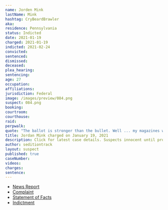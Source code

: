 ```yaml
---
name: Jorden Mink
lastName: Mink
hashtag: CryBeardBrawler
aka:
residence: Pennsylvania
status: Indicted
date: 2021-01-19
charged: 2021-01-19
indicted: 2021-02-24
convicted:
sentenced:
dismissed:
deceased:
plea_hearing:
sentencing:
age: 27
occupation:
affiliations:
jurisdiction: Federal
image: /images/preview/084.png
suspect: 084.png
booking:
courtroom:
courthouse:
raid:
perpwalk:
quote: "The ballot is stronger than the bullet. Well ... my magazines will be fully loaded just in case it’s not."
title: Jordan Mink charged on January 19, 2021
description: Click for latest case details. Suspects innocent until proven guilty.
author: seditiontrack
layout: suspect
published: true
caseNumber:
videos:
charges:
sentence:
---
```


- [News Report](https://triblive.com/local/feds-oakdale-man-stormed-capitol-with-baseball-bat-stole-chair/)
- [Complaint](https://www.justice.gov/opa/page/file/1357221/download)
- [Statement of Facts](https://www.justice.gov/opa/page/file/1357221/download)
- [Indictment](https://extremism.gwu.edu/sites/g/files/zaxdzs2191/f/Jorden%20Robert%20Mink%20Superseding%20Indictment.pdf)
